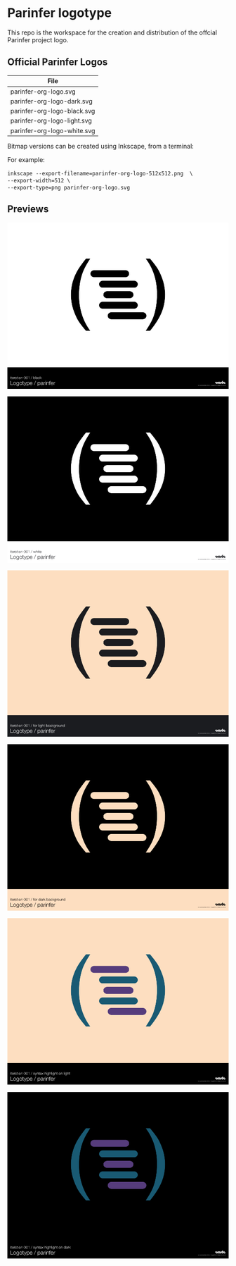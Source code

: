 # Parinfer logotype

This repo is the workspace for the creation and distribution of the offcial Parinfer project logo.

## Official Parinfer Logos

| File |
|----|
| parinfer-org-logo.svg       | Rendered in color for use with both dark & light backgrounds | 
| parinfer-org-logo-dark.svg  | Dark (#1B1C20) for use with light backgrounds | 
| parinfer-org-logo-black.svg | Pure black (#000000) for use with light backgrounds | 
| parinfer-org-logo-light.svg | Light (#FDDEC0) For use with dark backgrounds | 
| parinfer-org-logo-white.svg | Pure white (#FFFFFF) for use with dark backgrounds | 

Bitmap versions can be created using Inkscape, from a terminal:

For example:

```
inkscape --export-filename=parinfer-org-logo-512x512.png  \
--export-width=512 \
--export-type=png parinfer-org-logo.svg
```

## Previews

![](previews/parinfer-logotype.png)

![](previews/parinfer-logotype-white.png)

![](previews/parinfer-logotype-for-light-bg.png)

![](previews/parinfer-logotype-for-dark-bg.png)

![](previews/parinfer-logotype-syntax-highlight-on-light.png)

![](previews/parinfer-logotype-syntax-highlight-on-dark.png)


 
